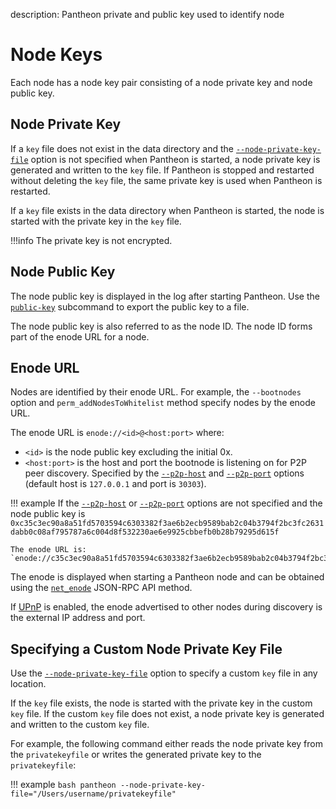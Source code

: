 description: Pantheon private and public key used to identify node
<!--- END of page meta data -->

# Node Keys

Each node has a node key pair consisting of a node private key and node public key. 

## Node Private Key

If a `key` file does not exist in the data directory and the [`--node-private-key-file`](../Reference/Pantheon-CLI-Syntax.md#node-private-key-file) 
option is not specified when Pantheon is started, a node private key is generated and written to the `key` file. 
If Pantheon is stopped and restarted without deleting the `key` file, the same private key is used when Pantheon is restarted.

If a `key` file exists in the data directory when Pantheon is started, the node is started with the private key in the `key` file. 

!!!info
    The private key is not encrypted. 

## Node Public Key

The node public key is displayed in the log after starting Pantheon. Use the [`public-key`](../Reference/Pantheon-CLI-Syntax.md#public-key) subcommand to export the public key to a file. 

The node public key is also referred to as the node ID. The node ID forms part of the enode URL for a node. 

## Enode URL 

Nodes are identified by their enode URL. For example, the `--bootnodes` option and `perm_addNodesToWhitelist` method specify nodes by the enode URL. 

The enode URL is `enode://<id>@<host:port>` where:

* `<id>` is the node public key excluding the initial 0x. 
* `<host:port>` is the host and port the bootnode is listening on for P2P peer discovery. 
Specified by the [`--p2p-host`](../Reference/Pantheon-CLI-Syntax.md#p2p-host) and 
[`--p2p-port`](../Reference/Pantheon-CLI-Syntax.md#p2p-port) options
(default host is `127.0.0.1` and port is `30303`).

!!! example
    If the [`--p2p-host`](../Reference/Pantheon-CLI-Syntax.md#p2p-host) or [`--p2p-port`](../Reference/Pantheon-CLI-Syntax.md#p2p-port) options are not specified and the node public key is `0xc35c3ec90a8a51fd5703594c6303382f3ae6b2ecb9589bab2c04b3794f2bc3fc2631dabb0c08af795787a6c004d8f532230ae6e9925cbbefb0b28b79295d615f`
    
    The enode URL is:
    `enode://c35c3ec90a8a51fd5703594c6303382f3ae6b2ecb9589bab2c04b3794f2bc3fc2631dabb0c08af795787a6c004d8f532230ae6e9925cbbefb0b28b79295d615f@127.0.0.1:30303` 

The enode is displayed when starting a Pantheon node and can be obtained using the [`net_enode`](../Reference/Pantheon-API-Methods.md#net_enode) 
JSON-RPC API method. 

If [UPnP](Networking/Using-UPnP.md) is enabled, the enode advertised to other nodes during discovery is the 
external IP address and port. 

## Specifying a Custom Node Private Key File

Use the [`--node-private-key-file`](../Reference/Pantheon-CLI-Syntax.md#node-private-key-file) option to specify a custom `key` file in any location. 

If the `key` file exists, the node is started with the private key in the custom `key` file. If the custom `key` file does not exist, 
a node private key is generated and written to the custom `key` file.

For example, the following command either reads the node private key from the `privatekeyfile` or writes the generated private key to the `privatekeyfile`:

!!! example
    ```bash
    pantheon --node-private-key-file="/Users/username/privatekeyfile"
    ```